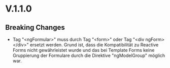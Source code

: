 # V.1.1.0

## Breaking Changes

* Tag "\<ngFormular\>" muss durch Tag "\<form\>" oder Tag "\<div ngForm\>\</div\>" ersetzt werden.
  Grund ist, dass die Kompatibilität zu Reactive Forms nicht gewährleistet wurde und das bei Template Forms
  keine Gruppierung der Formulare durch die Direktive "ngModelGroup" möglich war.
